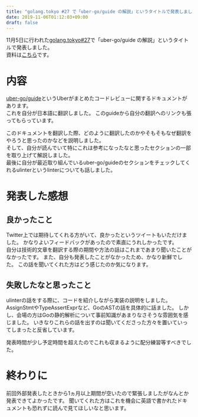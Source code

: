 ```yaml
---
title: "golang.tokyo #27 で「uber-go/guide の解説」というタイトルで発表しました"
date: 2019-11-06T01:12:03+09:00
draft: false
---
```


11月5日に行われた[golang.tokyo#27]( https://techplay.jp/event/753881 )で「uber-go/guide の解説」というタイトルで発表しました。  
資料は[こちら]( https://docs.google.com/presentation/d/10H6tvkVG2Qb9DNeSITAiKP-5BJKHqwnWFRCxEQYbpYQ/edit#slide=id.p )です。

# 内容
[uber-go/guide]( https://github.com/uber-go/guide/ )というUberがまとめたコードレビューに関するドキュメントがあります。  
これを自分が日本語に翻訳しました。
このguideから自分の翻訳へのリンクも張ってもらっています。

このドキュメントを翻訳した際、どのように翻訳したのかやそもそもなぜ翻訳をやろうと思ったのかなどを説明しました。  
そして、自分が読んでいて特にこれは参考になったなと思ったセクションの一部を取り上げて解説しました。  
最後に自分が最近取り組んでいるuber-go/guideのセクションをチェックしてくれるulinterというlinterについても話しました。

# 発表した感想
## 良かったこと
Twitter上では期待してくれる方がいて、良かったというツイートもいただけました。
かなりよいフィードバックがあったので素直にうれしかったです。  
自分は技術的文章を翻訳する際の期間や方法の話はこれまであまり聞いたことがなかったです。
また、自分も発表したことがなかったため、かなり新鮮でした。
この話を聞いてくれた方はどう感じたのか気になります。

## 失敗したなと思ったこと
ulinterの話をする際に、コードを紹介しながら実装の説明をしました。
AssignStmtやTypeAssertExprなど、GoのASTの話を具体的に話ました。
しかし、会場の方はGoの静的解析について事前知識があまりなさそうな雰囲気を感じました。
いきなりこれらの話を出すのは聞いてくださった方々を置いていってしまったと反省しています。

発表時間が少し予定時間を超えたのでこれも収まるように配分練習等すべきでした。


# 終わりに
前回外部発表したときから1ヵ月以上期間が空いたので緊張しましたがなんとか発表できてよかったです。
聞いてくれた方はこれを機会に英語で書かれたドキュメントも恐れずに読んで見てほしいなと思います。
